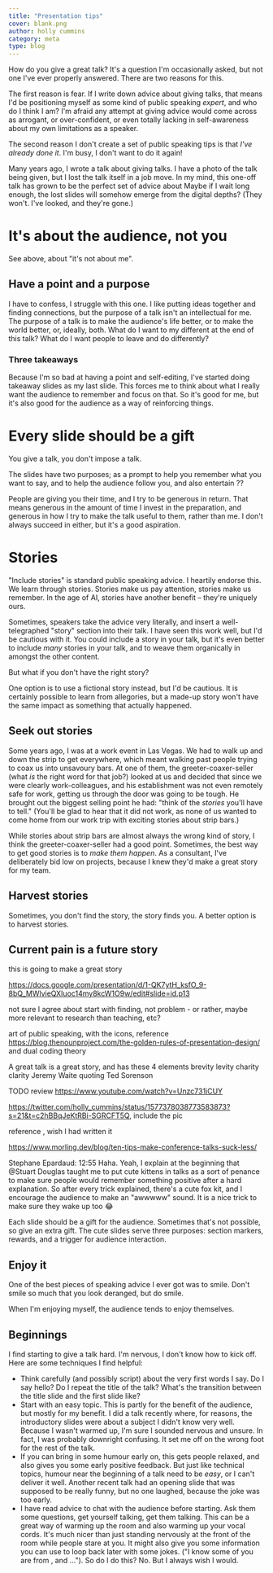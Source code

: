 ```yaml
---
title: "Presentation tips"
cover: blank.png
author: holly cummins
category: meta
type: blog
---
```


How do you give a great talk?
It's a question I'm occasionally asked, but not one I've ever properly answered.
There are two reasons for this.

The first reason is fear. If I write down advice about giving talks, that means I'd be positioning myself as some kind
of public speaking *expert*, and who do I think I am?
I'm afraid any attempt at giving advice would come across as arrogant, or over-confident, or even totally lacking in
self-awareness about my own limitations as a speaker.

The second reason I don't create a set of public speaking tips is that *I've already done it*. I'm busy, I don't want to
do it again!

Many years ago, I wrote a talk about giving talks.
I have a photo of the talk being given, but I lost the talk itself in a job move.
In my mind, this one-off talk has grown to be the perfect set of advice about
Maybe if I wait long enough, the lost slides will somehow emerge from the digital depths? (They won't. I've looked, and
they're gone.)

# It's about the audience, not you

See above, about "it's not about me".

## Have a point and a purpose

I have to confess, I struggle with this one. I like putting ideas together and finding connections, but the purpose of a
talk isn't an intellectual for me.
The purpose of a talk is to make the audience's life better, or to make the world better, or, ideally, both.
What do I want to my different at the end of this talk?
What do I want people to leave and do differently?

### Three takeaways

Because I'm so bad at having a point and self-editing, I've started doing takeaway slides as my last slide.
This forces me to think about what I really want the audience to remember and focus on that.
So it's good for me, but it's also good for the audience as a way of reinforcing things.

# Every slide should be a gift

You give a talk, you don't impose a talk.

The slides have two purposes; as a prompt to help you remember what you want to say, and to help the audience follow
you, and also entertain ??

People are giving you their time, and I try to be generous in return.
That means generous in the amount of time I invest in the preparation, and generous in how I try to make the talk useful
to them, rather than me.
I don't always succeed in either, but it's a good aspiration.

# Stories

"Include stories" is standard public speaking advice.
I heartily endorse this. We learn through stories.
Stories make us pay attention, stories make us remember. In the age of AI, stories have another benefit – they're
uniquely ours.

Sometimes, speakers take the advice very literally, and insert a well-telegraphed "story" section into their talk.
I have seen this work well, but I'd be cautious with it.
You could include a story in your talk, but it's even better to include *many* stories in your talk, and to weave them
organically in amongst the other content.

But what if you don't have the right story?

One option is to use a fictional story instead, but I'd be cautious.
It is certainly possible to learn from allegories, but a made-up story won't have the same impact as something that
actually happened.

## Seek out stories

Some years ago, I was at a work event in Las Vegas.
We had to walk up and down the strip to get everywhere, which meant walking past people trying to coax us into unsavoury
bars.
At one of them, the greeter-coaxer-seller (what *is* the right word for that job?) looked at us and decided that since
we were clearly work-colleagues, and his establishment was not even remotely safe for work, getting us through the door
was going to be tough.
He brought out the biggest selling point he had: "think of the *stories* you'll have to tell."
(You'll be glad to hear that it did not work, as none of us wanted to come home from our work trip with exciting stories
about strip bars.)

While stories about strip bars are almost always the wrong kind of story, I think the greeter-coaxer-seller had a good
point.
Sometimes, the best way to get good stories is to _make them happen_.
As a consultant, I've deliberately bid low on projects, because I knew they'd make a great story for my team.

## Harvest stories

Sometimes, you don't find the story, the story finds you.
A better option is to harvest stories.

## Current pain is a future story

this is going to make a great story

https://docs.google.com/presentation/d/1-QK7ytH_ksfO_9-8bQ_MWlvieQXIuoc14my8kcW1O9w/edit#slide=id.p13

not sure I agree about start with finding, not problem - or rather, maybe more relevant to research than teaching, etc?

art of public speaking, with the icons,
reference https://blog.thenounproject.com/the-golden-rules-of-presentation-design/ and dual coding theory

A great talk is a great story, and has these 4 elements brevity levity charity clarity Jeremy Waite quoting Ted Sorenson

TODO review     https://www.youtube.com/watch?v=Unzc731iCUY

https://twitter.com/holly_cummins/status/1577378038773583873?s=21&t=c2hBBqJeKtRBi-SGRCFT5Q, include the pic

reference , wish I had written it

https://www.morling.dev/blog/ten-tips-make-conference-talks-suck-less/

Stephane Epardaud:
12:55
Haha. Yeah, I explain at the beginning that @Stuart Douglas taught me to put cute kittens in talks as a sort of penance
to make sure people would remember something positive after a hard explanation. So after every trick explained, there's
a cute fox kit, and I encourage the audience to make an "awwwww" sound. It is a nice trick to make sure they wake up
too :joy:

Each slide should be a gift for the audience. Sometimes that's not possible, so give an extra gift.
The cute slides serve three purposes: section markers, rewards, and a trigger for audience interaction.

## Enjoy it

One of the best pieces of speaking advice I ever got was to smile.
Don't smile so much that you look deranged, but do smile.

When I'm enjoying myself, the audience tends to enjoy themselves.

## Beginnings

I find starting to give a talk hard. I'm nervous, I don't know how to kick off. Here are some techniques I find helpful:

- Think carefully (and possibly script) about the very first words I say. Do I say hello? Do I repeat the title of the
  talk? What's the transition between the title slide and the first slide like?
- Start with an easy topic. This is partly for the benefit of the audience, but mostly for my benefit. I did a talk
  recently where, for reasons, the introductory slides were about a subject I didn't know very well. Because I wasn't
  warmed up, I'm sure I sounded nervous and unsure. In fact, I was probably downright confusing. It set me off on the
  wrong foot for the rest of the talk.
- If you can bring in some humour early on, this gets people relaxed, and also gives you some early positive feedback.
  But just like technical topics, humour near the beginning of a talk need to be *easy*, or I can't deliver it well.
  Another recent talk had an opening slide that was supposed to be really funny, but no one laughed, because the joke
  was too
  early.
- I have read advice to chat with the audience before starting. Ask them some questions, get yourself talking, get them
  talking. This can be a great way of warming up the room and also warming up your vocal cords. It's much nicer than
  just standing nervously at the front of the room while people stare at you. It might also give you some information
  you can use to loop back later with some jokes. ("I know some of you are from <wherever>, and ..."). So do I do this?
  No. But I always wish I would. 